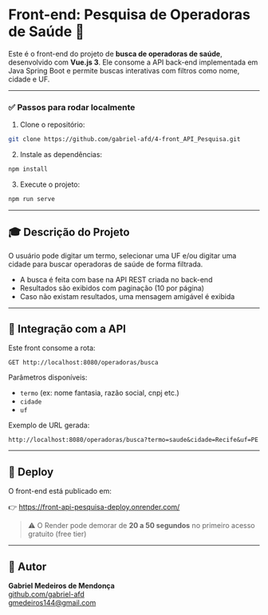 # Front-end: Pesquisa de Operadoras de Saúde 🚀

Este é o front-end do projeto de **busca de operadoras de saúde**, desenvolvido com **Vue.js 3**. Ele consome a API back-end implementada em Java Spring Boot e permite buscas interativas com filtros como nome, cidade e UF.

---

### ✅ Passos para rodar localmente

1. Clone o repositório:

```bash
git clone https://github.com/gabriel-afd/4-front_API_Pesquisa.git
```

2. Instale as dependências:

```bash
npm install
```

3. Execute o projeto:

```bash
npm run serve
```


---

## 🎓 Descrição do Projeto

O usuário pode digitar um termo, selecionar uma UF e/ou digitar uma cidade para buscar operadoras de saúde de forma filtrada.

- A busca é feita com base na API REST criada no back-end
- Resultados são exibidos com paginação (10 por página)
- Caso não existam resultados, uma mensagem amigável é exibida

---

## 🔄 Integração com a API

Este front consome a rota:

```http
GET http://localhost:8080/operadoras/busca
```

Parâmetros disponíveis:
- `termo` (ex: nome fantasia, razão social, cnpj etc.)
- `cidade`
- `uf`

Exemplo de URL gerada:
```
http://localhost:8080/operadoras/busca?termo=saude&cidade=Recife&uf=PE
```

---

## 🚪 Deploy

O front-end está publicado em:

👉 https://front-api-pesquisa-deploy.onrender.com/

> ⚠️ O Render pode demorar de **20 a 50 segundos** no primeiro acesso gratuito (free tier)


---

## 👤 Autor

**Gabriel Medeiros de Mendonça**  
[github.com/gabriel-afd](https://github.com/gabriel-afd)  
gmedeiros144@gmail.com


